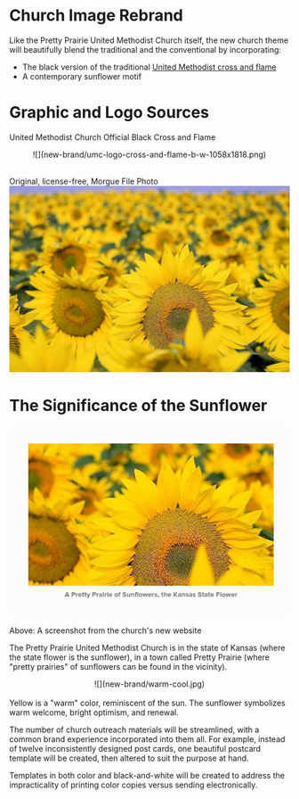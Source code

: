 # Church Image Rebrand

Like the Pretty Prairie United Methodist Church itself, the new church theme will beautifully blend the traditional and the conventional by incorporating:
* The black version of the traditional [United Methodist cross and flame](http://www.umc.org/resources/cross-and-flame)
* A contemporary sunflower motif

# Graphic and Logo Sources

United Methodist Church Official Black Cross and Flame
<center>
![](new-brand/umc-logo-cross-and-flame-b-w-1058x1818.png)
</center><br>

Original, license-free, Morgue File Photo
![](new-brand/sunflowers-morgue-file-original.jpg)

# The Significance of the Sunflower

![](new-brand/website-sunflowers.png)

Above: A screenshot from the church's new website

The Pretty Prairie United Methodist Church is in the state of Kansas (where the state flower is the sunflower), in a town called Pretty Prairie (where "pretty prairies" of sunflowers can be found in the vicinity). 

<center>
![](new-brand/warm-cool.jpg)
</center>
<br>
Yellow is a "warm" color, reminiscent of the sun. The sunflower symbolizes warm welcome, bright optimism, and renewal. 

The number of church outreach materials will be streamlined, with a common brand experience incorporated into them all. For example, instead of twelve inconsistently designed post cards, one beautiful postcard template will be created, then altered to suit the purpose at hand. 

Templates in both color and black-and-white will be created to address the impracticality of printing color copies versus sending electronically.
